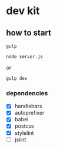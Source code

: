# dev kit

## how to start

```
gulp

node server.js
```

or

```
gulp dev
```

### dependencies
- [x] handlebars
- [x] autoprefixer
- [x] babel
- [x] postcss
- [x] stylelint
- [ ] jslint
